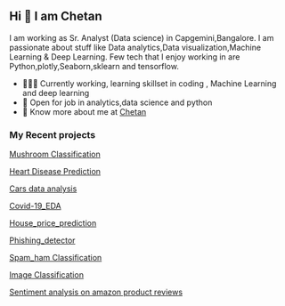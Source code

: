 ## Hi 👋 I am Chetan 
I am working as Sr. Analyst (Data science) in Capgemini,Bangalore.
I am passionate about stuff like Data analytics,Data visualization,Machine Learning & Deep Learning. 
Few tech that I enjoy working in are Python,plotly,Seaborn,sklearn and tensorflow.

- 👨🏽‍💻 Currently working, learning skillset in coding , Machine Learning and deep learning
- 🤝 Open for job in  analytics,data science and python
- 👨 Know more about me at [Chetan](https://drive.google.com/file/d/1cEr8YzSlNqoF8JjLjrbrgWsGtygIFlBJ/view?usp=sharing) 

### My Recent projects 
[Mushroom Classification](https://github.com/Chetan265/Mushroom_Classification)

[Heart Disease Prediction](https://github.com/Chetan265/heart_disease_predition)

[Cars data analysis](https://github.com/Chetan265/Cars_data_analysis)

[Covid-19_EDA](https://github.com/Chetan265/covid_19-EDA)

[House_price_prediction](https://github.com/Chetan265/house_price_predict)

[Phishing_detector](https://github.com/Chetan265/phishing-detector)

[Spam_ham Classification](https://github.com/Chetan265/spam_ham_classifier)

[Image Classification](https://github.com/Chetan265/Image_Classification)

[Sentiment analysis on amazon product reviews](https://github.com/Chetan265/Sentiment_analysis)
